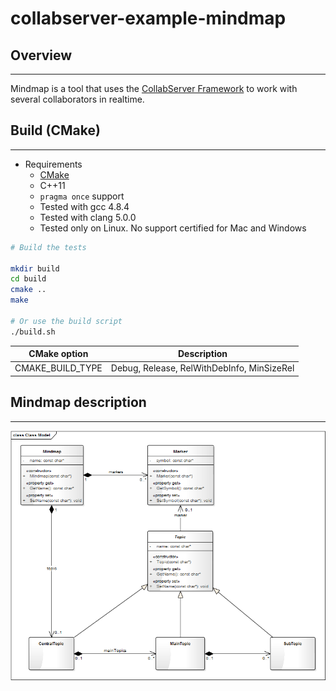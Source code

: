 # collabserver-example-mindmap

## Overview

---

Mindmap is a tool that uses the [CollabServer Framework](https://github.com/collabserver/) to work with several collaborators in realtime.

## Build (CMake)

---

- Requirements
  - [CMake](https://cmake.org/)
  - C++11
  - `pragma once` support
  - Tested with gcc 4.8.4
  - Tested with clang 5.0.0
  - Tested only on Linux. No support certified for Mac and Windows

```bash
# Build the tests

mkdir build
cd build
cmake ..
make

# Or use the build script
./build.sh
```

| CMake option | Description |
| --- | --- |
| CMAKE_BUILD_TYPE | Debug, Release, RelWithDebInfo, MinSizeRel |

## Mindmap description

---

![EA mindmap model](model/domainmodel.png)
